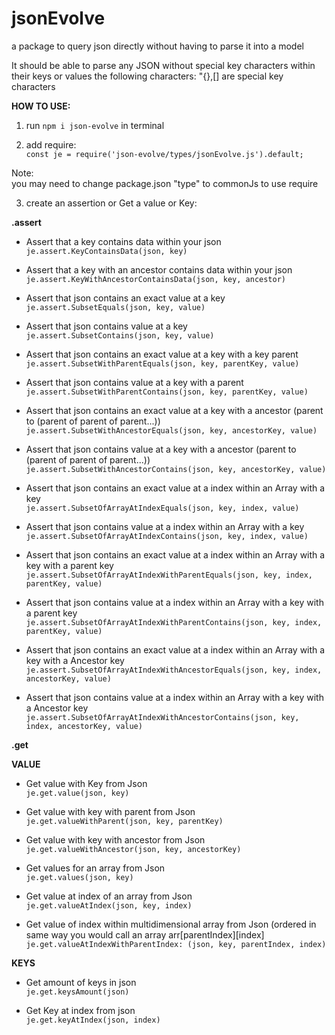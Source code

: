 # jsonEvolve
a package to query json directly without having to parse it into a model

It should be able to parse any JSON without special key characters within their keys or values
the following characters: "{},[] are special key characters


**HOW TO USE:**

1) run `npm i json-evolve` in terminal


2) add require:<br />
`const je = require('json-evolve/types/jsonEvolve.js').default;`

Note: <br />
you may need to change package.json "type" to commonJs to use require <br />

3) create an assertion or Get a value or Key:<br />

**.assert**<br />

- Assert that a key contains data within your json <br />
`je.assert.KeyContainsData(json, key)`

- Assert that a key with an ancestor contains data within your json <br />
`je.assert.KeyWithAncestorContainsData(json, key, ancestor)`

- Assert that json contains an exact value at a   key<br />
`je.assert.SubsetEquals(json, key, value)`

- Assert that json contains value at a   key<br />
`je.assert.SubsetContains(json, key, value)`

- Assert that json contains an exact value at a   key with a   key parent<br />
`je.assert.SubsetWithParentEquals(json, key, parentKey, value)`

- Assert that json contains value at a   key with a   parent<br />
`je.assert.SubsetWithParentContains(json, key, parentKey, value)`

- Assert that json contains an exact value at a   key with a   ancestor (parent to (parent of parent of parent...))<br />
`je.assert.SubsetWithAncestorEquals(json, key, ancestorKey, value)`

- Assert that json contains value at a   key with a   ancestor (parent to (parent of parent of parent...))<br />
`je.assert.SubsetWithAncestorContains(json, key, ancestorKey, value)`

- Assert that json contains an exact value at a    index within an Array with a   key<br />
`je.assert.SubsetOfArrayAtIndexEquals(json, key, index, value)`

- Assert that json contains value at a    index within an Array with a   key<br />
`je.assert.SubsetOfArrayAtIndexContains(json, key, index, value)`

- Assert that json contains an exact value at a    index within an Array with a   key with a   parent key<br />
`je.assert.SubsetOfArrayAtIndexWithParentEquals(json, key, index, parentKey, value)`

- Assert that json contains value at a    index within an Array with a   key with a   parent key<br />
`je.assert.SubsetOfArrayAtIndexWithParentContains(json, key, index, parentKey, value)`

- Assert that json contains an exact value at a    index within an Array with a   key with a   Ancestor key<br />
`je.assert.SubsetOfArrayAtIndexWithAncestorEquals(json, key, index, ancestorKey, value)`

- Assert that json contains value at a    index within an Array with a   key with a   Ancestor key<br />
`je.assert.SubsetOfArrayAtIndexWithAncestorContains(json, key, index, ancestorKey, value)`


**.get**

**VALUE**

- Get value with Key from Json<br />
`je.get.value(json, key)`

- Get value with key with parent from Json<br />
`je.get.valueWithParent(json, key, parentKey)`

- Get value with key with ancestor from Json<br />
`je.get.valueWithAncestor(json, key, ancestorKey)`

- Get values for an array from Json<br />
`je.get.values(json, key)`

- Get value at index of an array from Json<br />
`je.get.valueAtIndex(json, key, index)`

- Get value of index within multidimensional array from Json (ordered in same way you would call an array arr[parentIndex][index]<br />
`je.get.valueAtIndexWithParentIndex: (json, key, parentIndex, index)`

**KEYS**

- Get amount of keys in json <br />
`je.get.keysAmount(json)`

- Get Key at index from json <br />
`je.get.keyAtIndex(json, index)`

